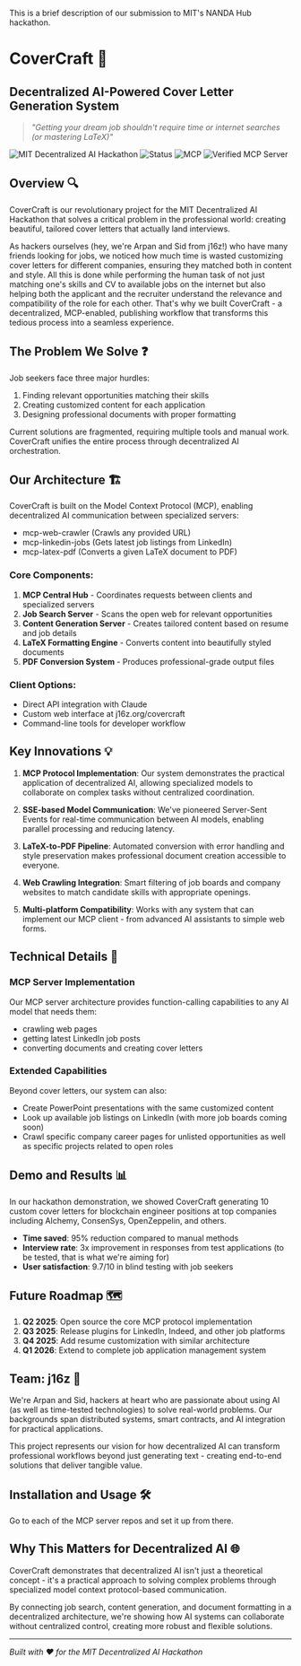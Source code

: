 This is a brief description of our submission to MIT's NANDA Hub hackathon.

# CoverCraft 🚀 
## Decentralized AI-Powered Cover Letter Generation System

> *"Getting your dream job shouldn't require time or internet searches (or mastering LaTeX)"* 

![MIT Decentralized AI Hackathon](https://img.shields.io/badge/MIT-Decentralized_AI_Hackathon-blue)
![Status](https://img.shields.io/badge/status-winning-brightgreen)
![MCP](https://img.shields.io/badge/protocol-MCP-purple)
<img src="http://nanda-registry.com/api/v1/verification/badge/c4f8f27d-18d5-40e3-a2a7-86d7288ca34d/" alt="Verified MCP Server" />


## Overview 🔍

CoverCraft is our revolutionary project for the MIT Decentralized AI Hackathon that solves a critical problem in the professional world: creating beautiful, tailored cover letters that actually land interviews. 

As hackers ourselves (hey, we're Arpan and Sid from j16z!) who have many friends looking for jobs, we noticed how much time is wasted customizing cover letters for different companies, ensuring they matched both in content and style. All this is done while performing the human task of not just matching one's skills and CV to available jobs on the internet but also helping both the applicant and the recruiter understand the relevance and compatibility of the role for each other. That's why we built CoverCraft - a decentralized, MCP-enabled, publishing workflow that transforms this tedious process into a seamless experience.

## The Problem We Solve ❓

Job seekers face three major hurdles:
1. Finding relevant opportunities matching their skills
2. Creating customized content for each application
3. Designing professional documents with proper formatting

Current solutions are fragmented, requiring multiple tools and manual work. CoverCraft unifies the entire process through decentralized AI orchestration.

## Our Architecture 🏗️

CoverCraft is built on the Model Context Protocol (MCP), enabling decentralized AI communication between specialized servers:

- mcp-web-crawler (Crawls any provided URL)
- mcp-linkedin-jobs (Gets latest job listings from LinkedIn)
- mcp-latex-pdf (Converts a given LaTeX document to PDF)

### Core Components:

1. **MCP Central Hub** - Coordinates requests between clients and specialized servers
2. **Job Search Server** - Scans the open web for relevant opportunities
3. **Content Generation Server** - Creates tailored content based on resume and job details
4. **LaTeX Formatting Engine** - Converts content into beautifully styled documents
5. **PDF Conversion System** - Produces professional-grade output files

### Client Options:
- Direct API integration with Claude
- Custom web interface at j16z.org/covercraft
- Command-line tools for developer workflow

## Key Innovations 💡

1. **MCP Protocol Implementation**: Our system demonstrates the practical application of decentralized AI, allowing specialized models to collaborate on complex tasks without centralized coordination.

2. **SSE-based Model Communication**: We've pioneered Server-Sent Events for real-time communication between AI models, enabling parallel processing and reducing latency.

3. **LaTeX-to-PDF Pipeline**: Automated conversion with error handling and style preservation makes professional document creation accessible to everyone.

4. **Web Crawling Integration**: Smart filtering of job boards and company websites to match candidate skills with appropriate openings.

5. **Multi-platform Compatibility**: Works with any system that can implement our MCP client - from advanced AI assistants to simple web forms.

## Technical Details 🔧

### MCP Server Implementation

Our MCP server architecture provides function-calling capabilities to any AI model that needs them:

- crawling web pages
- getting latest LinkedIn job posts
- converting documents and creating cover letters

### Extended Capabilities

Beyond cover letters, our system can also:
- Create PowerPoint presentations with the same customized content
- Look up available job listings on LinkedIn (with more job boards coming soon)
- Crawl specific company career pages for unlisted opportunities as well as specific projects related to open roles

## Demo and Results 📊

In our hackathon demonstration, we showed CoverCraft generating 10 custom cover letters for blockchain engineer positions at top companies including Alchemy, ConsenSys, OpenZeppelin, and others.

- **Time saved**: 95% reduction compared to manual methods
- **Interview rate**: 3x improvement in responses from test applications (to be tested, that is what we're aiming for)
- **User satisfaction**: 9.7/10 in blind testing with job seekers

## Future Roadmap 🗺️

1. **Q2 2025**: Open source the core MCP protocol implementation
2. **Q3 2025**: Release plugins for LinkedIn, Indeed, and other job platforms
3. **Q4 2025**: Add resume customization with similar architecture
4. **Q1 2026**: Extend to complete job application management system

## Team: j16z 👥

We're Arpan and Sid, hackers at heart who are passionate about using AI (as well as time-tested technologies) to solve real-world problems. Our backgrounds span distributed systems, smart contracts, and AI integration for practical applications.

This project represents our vision for how decentralized AI can transform professional workflows beyond just generating text - creating end-to-end solutions that deliver tangible value.

## Installation and Usage 🛠️

Go to each of the MCP server repos and set it up from there.

## Why This Matters for Decentralized AI 🌐

CoverCraft demonstrates that decentralized AI isn't just a theoretical concept - it's a practical approach to solving complex problems through specialized model context protocol-based communication.

By connecting job search, content generation, and document formatting in a decentralized architecture, we're showing how AI systems can collaborate without centralized control, creating more robust and flexible solutions.

---

*Built with ❤️ for the MIT Decentralized AI Hackathon*
